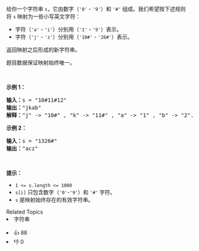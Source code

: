 <p>给你一个字符串&nbsp;<code>s</code>，它由数字（<code>'0'</code> - <code>'9'</code>）和&nbsp;<code>'#'</code>&nbsp;组成。我们希望按下述规则将&nbsp;<code>s</code>&nbsp;映射为一些小写英文字符：</p>

<ul> 
 <li>字符（<code>'a'</code> - <code>'i'</code>）分别用（<code>'1'</code> -&nbsp;<code>'9'</code>）表示。</li> 
 <li>字符（<code>'j'</code> - <code>'z'</code>）分别用（<code>'10#'</code>&nbsp;-&nbsp;<code>'26#'</code>）表示。&nbsp;</li> 
</ul>

<p>返回映射之后形成的新字符串。</p>

<p>题目数据保证映射始终唯一。</p>

<p>&nbsp;</p>

<p><strong>示例 1：</strong></p>

<pre>
<strong>输入：</strong>s = "10#11#12"
<strong>输出：</strong>"jkab"
<strong>解释：</strong>"j" -&gt; "10#" , "k" -&gt; "11#" , "a" -&gt; "1" , "b" -&gt; "2".
</pre>

<p><strong>示例 2：</strong></p>

<pre>
<strong>输入：</strong>s = "1326#"
<strong>输出：</strong>"acz"
</pre>

<p>&nbsp;</p>

<p><strong>提示：</strong></p>

<ul> 
 <li><code>1 &lt;= s.length &lt;= 1000</code></li> 
 <li><code>s[i]</code> 只包含数字（<code>'0'</code>-<code>'9'</code>）和&nbsp;<code>'#'</code>&nbsp;字符。</li> 
 <li><code>s</code>&nbsp;是映射始终存在的有效字符串。</li> 
</ul>

<div><div>Related Topics</div><div><li>字符串</li></div></div><br><div><li>👍 88</li><li>👎 0</li></div>